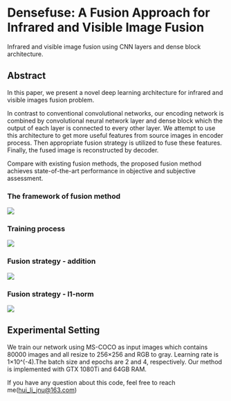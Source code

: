# Densefuse: A Fusion Approach for Infrared and Visible Image Fusion
Infrared and visible image fusion using CNN layers and dense block architecture.

## Abstract
In this paper, we present a novel deep learning architecture for infrared and visible images fusion problem. 

In contrast to conventional convolutional networks, our encoding network is combined by convolutional neural network layer and dense block which the output of each layer is connected to every other layer. We attempt to use this architecture to get more useful features from source images in encoder process. Then appropriate fusion strategy is utilized to fuse these features. Finally, the fused image is reconstructed by decoder. 

Compare with existing fusion methods, the proposed fusion method achieves state-of-the-art performance in objective and subjective assessment.

### The framework of fusion method
![](https://github.com/exceptionLi/imagefusion_densefuse/blob/master/figures/framework.png)

### Training process
![](https://github.com/exceptionLi/imagefusion_densefuse/blob/master/figures/train.png)

### Fusion strategy - addition
![](https://github.com/exceptionLi/imagefusion_densefuse/blob/master/figures/fuse_addition.png)

### Fusion strategy - l1-norm
![](https://github.com/exceptionLi/imagefusion_densefuse/blob/master/figures/fuse_l1norm.png)


## Experimental Setting

We train our network using MS-COCO as input images which contains 80000 images and all resize to 256×256 and RGB to gray. Learning rate is 1×10^(-4).The batch size and epochs are 2 and 4, respectively. Our method is implemented with GTX 1080Ti and 64GB RAM.

If you have any question about this code, feel free to reach me(hui_li_jnu@163.com)
